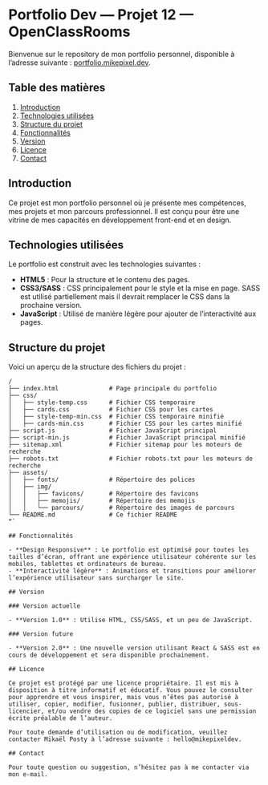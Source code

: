 # Portfolio Dev — Projet 12 — OpenClassRooms

Bienvenue sur le repository de mon portfolio personnel, disponible à l’adresse suivante : [portfolio.mikepixel.dev](https://portfolio.mikepixel.dev/).

## Table des matières

1. [Introduction](#introduction)
2. [Technologies utilisées](#technologies-utilisées)
3. [Structure du projet](#structure-du-projet)
4. [Fonctionnalités](#fonctionnalités)
5. [Version](#version)
6. [Licence](#licence)
7. [Contact](#contact)

## Introduction

Ce projet est mon portfolio personnel où je présente mes compétences, mes projets et mon parcours professionnel. Il est conçu pour être une vitrine de mes capacités en développement front-end et en design.

## Technologies utilisées

Le portfolio est construit avec les technologies suivantes :

- **HTML5** : Pour la structure et le contenu des pages.
- **CSS3/SASS** : CSS principalement pour le style et la mise en page. SASS est utilisé partiellement mais il devrait remplacer le CSS dans la prochaine version.
- **JavaScript** : Utilisé de manière légère pour ajouter de l’interactivité aux pages.

## Structure du projet

Voici un aperçu de la structure des fichiers du projet :

```plaintext
/
├── index.html              # Page principale du portfolio
├── css/
│   ├── style-temp.css      # Fichier CSS temporaire
│   ├── cards.css           # Fichier CSS pour les cartes
│   ├── style-temp-min.css  # Fichier CSS temporaire minifié
│   ├── cards-min.css       # Fichier CSS pour les cartes minifié
├── script.js               # Fichier JavaScript principal
├── script-min.js           # Fichier JavaScript principal minifié
├── sitemap.xml             # Fichier sitemap pour les moteurs de recherche
├── robots.txt              # Fichier robots.txt pour les moteurs de recherche
├── assets/
│   ├── fonts/              # Répertoire des polices
│   ├── img/
│   │   ├── favicons/       # Répertoire des favicons
│   │   ├── memojis/        # Répertoire des memojis
│   │   └── parcours/       # Répertoire des images de parcours
└── README.md               # Ce fichier README
“`

## Fonctionnalités

- **Design Responsive** : Le portfolio est optimisé pour toutes les tailles d’écran, offrant une expérience utilisateur cohérente sur les mobiles, tablettes et ordinateurs de bureau.
- **Interactivité légère** : Animations et transitions pour améliorer l’expérience utilisateur sans surcharger le site.

## Version

### Version actuelle

- **Version 1.0** : Utilise HTML, CSS/SASS, et un peu de JavaScript.

### Version future

- **Version 2.0** : Une nouvelle version utilisant React & SASS est en cours de développement et sera disponible prochainement.

## Licence

Ce projet est protégé par une licence propriétaire. Il est mis à disposition à titre informatif et éducatif. Vous pouvez le consulter pour apprendre et vous inspirer, mais vous n’êtes pas autorisé à utiliser, copier, modifier, fusionner, publier, distribuer, sous-licencier, et/ou vendre des copies de ce logiciel sans une permission écrite préalable de l’auteur.

Pour toute demande d’utilisation ou de modification, veuillez contacter Mikaël Posty à l’adresse suivante : hello@mikepixeldev.

## Contact

Pour toute question ou suggestion, n’hésitez pas à me contacter via mon e-mail.
```
